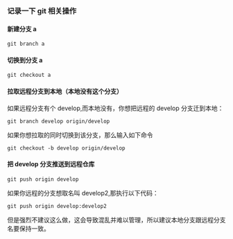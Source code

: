 ### 记录一下 git 相关操作

#### 新建分支 a 

```
git branch a
```

#### 切换到分支 a

```
git checkout a
```

#### 拉取远程分支到本地（本地没有这个分支）

如果远程分支有个 develop,而本地没有，你想把远程的 develop 分支迁到本地：

```
git branch develop origin/develop
```

如果你想拉取的同时切换到该分支，那么输入如下命令

```
git checkout -b develop origin/develop
```

#### 把 develop 分支推送到远程仓库

```
git push origin develop
```

如果你远程的分支想取名叫 develop2,那执行以下代码：

```
git push origin develop:develop2
```

但是强烈不建议这么做，这会导致混乱并难以管理，所以建议本地分支跟远程分支名要保持一致。


